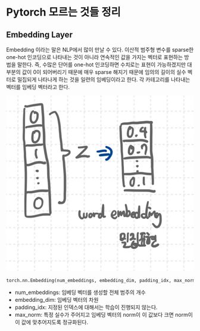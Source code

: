 # Pytorch 모르는 것들 정리

## Embedding Layer

Embedding 이라는 말은 NLP에서 많이 만날 수 있다. 이산적 범주형 변수를 sparse한 one-hot 인코딩으로 나타내는 것이 아니라 연속적인 값을 가지는 벡터로 표현하는 방법을 말한다. 즉, 수많은 단어를 one-hot 인코딩하면 수치로는 표현이 가능하겠지만 대부분의 값이 0이 되어버리기 때문에 매우 sparse 해지기 때문에 임의의 길이의 실수 벡터로 밀집되게 나타나게 하는 것을 일련의 임베딩이라고 한다. 각 카테고리를 나타내는 벡터를 임베딩 벡터라고 한다.

![embedding](./docs/%08torch-embedding.jpeg)

```python
torch.nn.Embedding(num_embeddings, embedding_dim, padding_idx, max_norm, norm_type)
```

-   num_embeddings: 임베딩 벡터를 생성할 전체 범주의 개수
-   embedding_dim: 임베딩 벡터의 차원
-   padding_idx: 지정된 인덱스에 대해서는 학습이 진행되지 않는다.
-   max_norm: 특정 실수가 주어지고 임베딩 벡터의 norm이 이 값보다 크면 norm이 이 값에 맞추어지도록 정규화된다.
